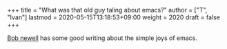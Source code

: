 +++
title = "What was that old guy taling about emacs?"
author = ["T", "Ivan"]
lastmod = 2020-05-15T13:18:53+09:00
weight = 2020
draft = false
+++

[Bob newell](http://www.bobnewell.net/publish/35years/index.html) has some good writing about the simple joys of emacs.
